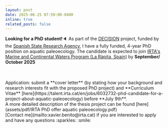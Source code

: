```yaml
---
layout: post
date: 2025-06-25 07:59:00-0400
inline: true
related_posts: false
---
```


**Looking for a PhD student!**🔈 As part of the [DECISION](projects/1_project) project, funded by the [Spanish State Research Agency](https:///www.aei.gob.es), I have a fully funded, 4-year PhD position on aquatic paleoecology. The candidate is expected to join [IRTA's Marine and Continental Waters Program (La Ràpita, Spain)](https://www.irta.cat/programa-de-recerca/aigues-marines-i-continentals) by **September/ October 2025**

<br>
<br>Application: submit a **cover letter** (by stating how your background and research interests fit with the proposed PhD project) and **Curriculum Vitae** [here](https://talent.irta.cat/en/jobs/6032732-phd-candidate-for-a-project-about-aquatic-paleoecology) before **July 9th**.

<br>
A more detailed description of the thesis project can be found [here](assets/pdf/IRTA PhD offer aquatic paleoecology.pdf) 
<br>[Contact me](mailto:xavier.benito@irta.cat) if you are interested to apply and have any questions :sparkles: :smile:






